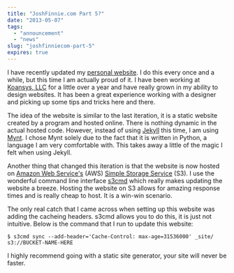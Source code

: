 ```yaml
---
title: "JoshFinnie.com Part 5?"
date: "2013-05-07"
tags:
  - "announcement"
  - "news"
slug: "joshfinniecom-part-5"
expires: true
---
```


I have recently updated my [personal website][1]. I do this every once and a while, but this time I am actually proud of it. I have been working at [Koansys, LLC][2] for a little over a year and have really grown in my ability to design websites. It has been a great experience working with a designer and picking up some tips and tricks here and there.

The idea of the website is similar to the last iteration, it is a static website created by a program and hosted online. There is nothing dynamic in the actual hosted code. However, instead of using [Jekyll][3] this time, I am using [Mynt][4]. I chose Mynt solely due to the fact that it is written in Python, a language I am very comfortable with. This takes away a little of the magic I felt when using Jekyll.

Another thing that changed this iteration is that the website is now hosted on [Amazon Web Service's][5] (AWS) [Simple Storage Service][6] (S3). I use the wonderful command line interface [s3cmd][7] which really makes updating the website a breeze. Hosting the website on S3 allows for amazing response times and is really cheap to host. It is a win-win scenario.

The only real catch that I came across when setting up this website was adding the cacheing headers. s3cmd allows you to do this, it is just not intuitive. Below is the command that I run to update this website:

    $ s3cmd sync --add-header='Cache-Control: max-age=31536000' _site/ s3://BUCKET-NAME-HERE

I highly recommend going with a static site generator, your site will never be faster.

[1]: http://www.joshfinnie.com/
[2]: http://koansys.com/
[3]: http://jekyllrb.com/
[4]: http://mynt.mirroredwhite.com/
[5]: https://aws.amazon.com/
[6]: http://aws.amazon.com/s3/
[7]: http://s3tools.org/
